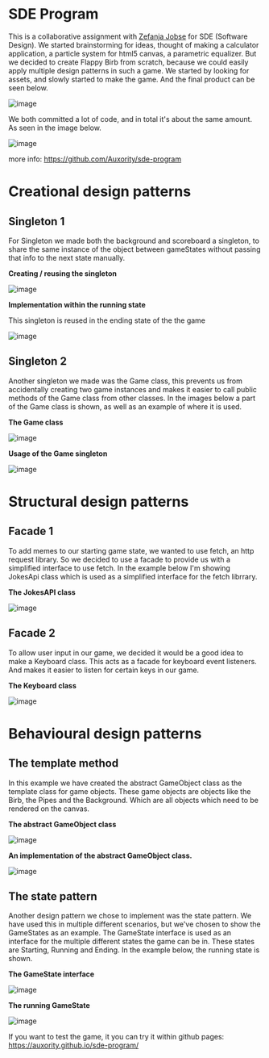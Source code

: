 # SDE Program
This is a collaborative assignment with [Zefanja Jobse](https://github.com/zefanjajobse) for SDE (Software Design).
We started brainstorming for ideas, thought of making a calculator application, a particle system for html5 canvas, a parametric equalizer.
But we decided to create Flappy Birb from scratch, because we could easily apply multiple design patterns in such a game.
We started by looking for assets, and slowly started to make the game. And the final product can be seen below.

![image](https://media.discordapp.net/attachments/752511704956534804/933306302514491422/unknown.png)

We both committed a lot of code, and in total it's about the same amount. As seen in the image below.

![image](https://media.discordapp.net/attachments/752511704956534804/933307103630745600/unknown.png)

more info:
https://github.com/Auxority/sde-program

# Creational design patterns

## Singleton 1
For Singleton we made both the background and scoreboard a singleton, to share the same instance of the object between gameStates without passing that info to the next state manually.

**Creating / reusing the singleton**

![image](https://user-images.githubusercontent.com/22680656/150093443-109497fc-5bcd-48a1-91f8-4bf28745ae1e.png)

**Implementation within the running state**

This singleton is reused in the ending state of the the game

![image](https://user-images.githubusercontent.com/22680656/150093510-0c023ca0-80fd-43b8-8aa6-936e7d5ec0d7.png)


## Singleton 2
Another singleton we made was the Game class, this prevents us from accidentally creating two game instances and makes it easier to call public methods of the Game class from other classes. In the images below a part of the Game class is shown, as well as an example of where it is used.

**The Game class**

![image](https://media.discordapp.net/attachments/752511704956534804/933302980223053864/unknown.png)

**Usage of the Game singleton**

![image](https://media.discordapp.net/attachments/752511704956534804/933303484642639892/unknown.png)

# Structural design patterns

## Facade 1
To add memes to our starting game state, we wanted to use fetch, an http request library.
So we decided to use a facade to provide us with a simplified interface to use fetch.
In the example below I'm showing JokesApi class which is used as a simplified interface for the fetch librrary.

**The JokesAPI class**

![image](https://cdn.discordapp.com/attachments/752511704956534804/932952953810210876/unknown.png)

## Facade 2

To allow user input in our game, we decided it would be a good idea to make a Keyboard class.
This acts as a facade for keyboard event listeners. And makes it easier to listen for certain keys in our game.

**The Keyboard class**

![image](https://media.discordapp.net/attachments/752511704956534804/933285811540066335/unknown.png)

# Behavioural design patterns

## The template method
In this example we have created the abstract GameObject class as the template class for game objects.
These game objects are objects like the Birb, the Pipes and the Background. Which are all objects which need to be rendered on the canvas.

**The abstract GameObject class**

![image](https://media.discordapp.net/attachments/752511704956534804/932939786803642388/unknown.png)

**An implementation of the abstract GameObject class.**

![image](https://media.discordapp.net/attachments/752511704956534804/932939046001442876/unknown.png)

## The state pattern
Another design pattern we chose to implement was the state pattern. We have used this in multiple different scenarios, but we've chosen to show the GameStates as an example. The GameState interface is used as an interface for the multiple different states the game can be in. These states are Starting, Running and Ending. In the example below, the running state is shown.

**The GameState interface**

![image](https://media.discordapp.net/attachments/752511704956534804/932941531512451092/unknown.png)

**The running GameState**

![image](https://cdn.discordapp.com/attachments/752511704956534804/932941986682519582/unknown.png)

If you want to test the game, it you can try it within github pages: https://auxority.github.io/sde-program/
